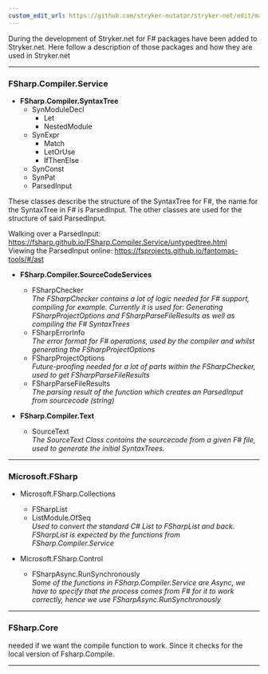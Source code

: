 ```yaml
---
custom_edit_url: https://github.com/stryker-mutator/stryker-net/edit/master/docs/fsharp/Packages.md
---
```


During the development of Stryker.net for F# packages have been added to Stryker.net.
Here follow a description of those packages and how they are used in Stryker.net

---

### FSharp.Compiler.Service
* **FSharp.Compiler.SyntaxTree**
  * SynModuleDecl
    * Let
    * NestedModule
  * SynExpr
    * Match
    * LetOrUse
    * IfThenElse
  * SynConst
  * SynPat
  * ParsedInput

These classes describe the structure of the SyntaxTree for F#, the name for the SyntaxTree in F# is ParsedInput.
The other classes are used for the structure of said ParsedInput.

Walking over a ParsedInput: https://fsharp.github.io/FSharp.Compiler.Service/untypedtree.html  
Viewing the ParsedInput online: https://fsprojects.github.io/fantomas-tools/#/ast

* **FSharp.Compiler.SourceCodeServices**
  * FSharpChecker  
*The FSharpChecker contains a lot of logic needed for F# support, compiling for example. Currently it is used for: Generating FSharpProjectOptions and FSharpParseFileResults as well as compiling the F# SyntaxTrees*
  * FSharpErrorInfo  
*The error format for F# operations, used by the compiler and whilst generating the FSharpProjectOptions*
  * FSharpProjectOptions  
*Future-proofing needed for a lot of parts within the FSharpChecker, used to get FSharpParseFileResults*
  * FSharpParseFileResults  
*The parsing result of the function which creates an ParsedInput from sourcecode (string)*

* **FSharp.Compiler.Text**
  * SourceText  
  *The SourceText Class contains the sourcecode from a given F# file, used to generate the initial SyntaxTrees.*

---

### Microsoft.FSharp
* Microsoft.FSharp.Collections
  * FSharpList
  * ListModule.OfSeq  
  *Used to convert the standard C# List to FSharpList and back. FSharpList is expected by the functions from FSharp.Compiler.Service*

* Microsoft.FSharp.Control
  * FSharpAsync.RunSynchronously  
  *Some of the functions in FSharp.Compiler.Service are Async, we have to specify that the process comes from F# for it to work correctly, hence we use FSharpAsync.RunSynchronously*

---

### FSharp.Core
needed if we want the compile function to work. Since it checks for the local version of Fsharp.Compile.

---
